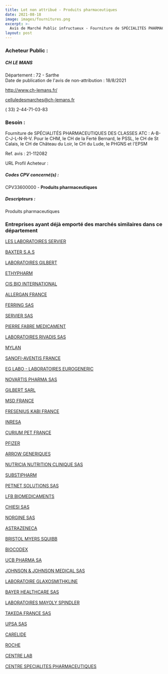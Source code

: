 ```yaml
---
title: Lot non attribué - Produits pharmaceutiques
date: 2021-08-18
image: images/fournitures.png
excerpt: >-
  Avis de Marché Public infructueux - Fourniture de SPÉCIALITÉS PHARMACEUTIQUES DES CLASSES ATC : A-B-C-J-L-N-R-V.
layout: post
---
```


### Acheteur Public :
##### CH LE MANS
Département : 72 - Sarthe<br/>
Date de publication de l'avis de non-attribution : 18/8/2021


http://www.ch-lemans.fr/

celluledesmarches@ch-lemans.fr

( 33) 2-44-71-03-83
### Besoin :

Fourniture de SPÉCIALITÉS PHARMACEUTIQUES DES CLASSES ATC : A-B-C-J-L-N-R-V. Pour le CHM, le CH de la Ferté Bernard, le PSSL, le CH de St Calais, le CH de Château du Loir, le CH du Lude, le PHGNS et l'EPSM

Ref. avis : 21-112082

URL Profil Acheteur : 

##### Codes CPV concerné(s) :
CPV33600000 - **Produits pharmaceutiques** <br/>

##### Descripteurs :
Produits pharmaceutiques <br/>

### Entreprises ayant déjà emporté des marchés similaires dans ce département
<a href="/entreprise-543/siren-085480796">LES LABORATOIRES SERVIER</a><br/><br/>
<a href="/entreprise-544/siren-304317357">BAXTER S.A.S</a><br/><br/>
<a href="/entreprise-544/siren-306062944">LABORATOIRES GILBERT</a><br/><br/>
<a href="/entreprise-545/siren-311999833">ETHYPHARM</a><br/><br/>
<a href="/entreprise-545/siren-312261894">CIS BIO INTERNATIONAL</a><br/><br/>
<a href="/entreprise-545/siren-312856917">ALLERGAN FRANCE</a><br/><br/>
<a href="/entreprise-546/siren-322624735">FERRING SAS</a><br/><br/>
<a href="/entreprise-546/siren-324444991">SERVIER SAS</a><br/><br/>
<a href="/entreprise-547/siren-326118502">PIERRE FABRE MEDICAMENT</a><br/><br/>
<a href="/entreprise-550/siren-347956336">LABORATOIRES RIVADIS SAS</a><br/><br/>
<a href="/entreprise-555/siren-399295385">MYLAN</a><br/><br/>
<a href="/entreprise-556/siren-403335904">SANOFI-AVENTIS FRANCE</a><br/><br/>
<a href="/entreprise-556/siren-408518785">EG LABO - LABORATOIRES EUROGENERIC</a><br/><br/>
<a href="/entreprise-556/siren-410349070">NOVARTIS PHARMA SAS</a><br/><br/>
<a href="/entreprise-557/siren-410960041">GILBERT SARL</a><br/><br/>
<a href="/entreprise-557/siren-417890589">MSD FRANCE</a><br/><br/>
<a href="/entreprise-558/siren-419875786">FRESENIUS KABI FRANCE</a><br/><br/>
<a href="/entreprise-559/siren-425049632">INRESA</a><br/><br/>
<a href="/entreprise-560/siren-432554996">CURIUM PET FRANCE</a><br/><br/>
<a href="/entreprise-560/siren-433623550">PFIZER</a><br/><br/>
<a href="/entreprise-560/siren-433944485">ARROW GENERIQUES</a><br/><br/>
<a href="/entreprise-563/siren-451229306">NUTRICIA NUTRITION CLINIQUE SAS</a><br/><br/>
<a href="/entreprise-564/siren-480064385">SUBSTIPHARM</a><br/><br/>
<a href="/entreprise-565/siren-484145487">PETNET SOLUTIONS SAS</a><br/><br/>
<a href="/entreprise-566/siren-491371167">LFB BIOMEDICAMENTS</a><br/><br/>
<a href="/entreprise-572/siren-542062922">CHIESI SAS</a><br/><br/>
<a href="/entreprise-572/siren-552019689">NORGINE SAS</a><br/><br/>
<a href="/entreprise-572/siren-558201075">ASTRAZENECA</a><br/><br/>
<a href="/entreprise-572/siren-562011742">BRISTOL MYERS SQUIBB</a><br/><br/>
<a href="/entreprise-572/siren-562064600">BIOCODEX</a><br/><br/>
<a href="/entreprise-572/siren-562079046">UCB PHARMA SA</a><br/><br/>
<a href="/entreprise-573/siren-612030619">JOHNSON & JOHNSON MEDICAL SAS</a><br/><br/>
<a href="/entreprise-573/siren-642041362">LABORATOIRE GLAXOSMITHKLINE</a><br/><br/>
<a href="/entreprise-573/siren-706580149">BAYER HEALTHCARE SAS</a><br/><br/>
<a href="/entreprise-573/siren-709807408">LABORATOIRES MAYOLY SPINDLER</a><br/><br/>
<a href="/entreprise-575/siren-785750266">TAKEDA FRANCE SAS</a><br/><br/>
<a href="/entreprise-577/siren-803247956">UPSA SAS</a><br/><br/>
<a href="/entreprise-579/siren-824365449">CARELIDE</a><br/><br/>
<a href="/entreprise-580/siren-834251837">ROCHE</a><br/><br/>
<a href="/entreprise-581/siren-838781425">CENTRE LAB</a><br/><br/>
<a href="/entreprise-581/siren-857200521">CENTRE SPECIALITES PHARMACEUTIQUES</a><br/><br/>
